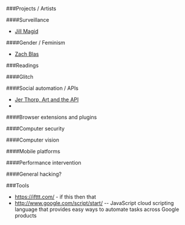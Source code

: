 ###Projects / Artists

####Surveillance
+ [Jill Magid](http://jillmagid.net/)

####Gender / Feminism
+ [Zach Blas](http://www.zachblas.info/)

###Readings

####Glitch

####Social automation / APIs
+ [Jer Thorp, Art and the API](http://blog.blprnt.com/blog/blprnt/art-and-the-api)
+ 

####Browser extensions and plugins

####Computer security

####Computer vision

####Mobile platforms

####Performance intervention

####General hacking?


###Tools
+ https://ifttt.com/ - if this then that
+ http://www.google.com/script/start/ --  JavaScript cloud scripting language that provides easy ways to automate tasks across Google products
